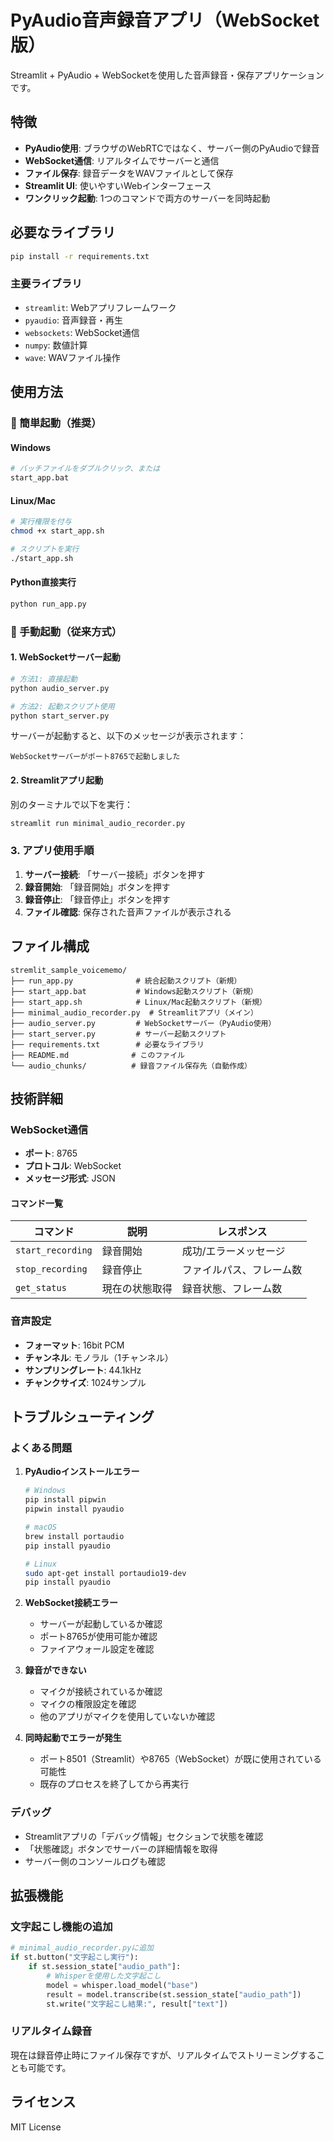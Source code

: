 # PyAudio音声録音アプリ（WebSocket版）

Streamlit + PyAudio + WebSocketを使用した音声録音・保存アプリケーションです。

## 特徴

- **PyAudio使用**: ブラウザのWebRTCではなく、サーバー側のPyAudioで録音
- **WebSocket通信**: リアルタイムでサーバーと通信
- **ファイル保存**: 録音データをWAVファイルとして保存
- **Streamlit UI**: 使いやすいWebインターフェース
- **ワンクリック起動**: 1つのコマンドで両方のサーバーを同時起動

## 必要なライブラリ

```bash
pip install -r requirements.txt
```

### 主要ライブラリ
- `streamlit`: Webアプリフレームワーク
- `pyaudio`: 音声録音・再生
- `websockets`: WebSocket通信
- `numpy`: 数値計算
- `wave`: WAVファイル操作

## 使用方法

### 🚀 簡単起動（推奨）

#### Windows
```bash
# バッチファイルをダブルクリック、または
start_app.bat
```

#### Linux/Mac
```bash
# 実行権限を付与
chmod +x start_app.sh

# スクリプトを実行
./start_app.sh
```

#### Python直接実行
```bash
python run_app.py
```

### 🔧 手動起動（従来方式）

#### 1. WebSocketサーバー起動

```bash
# 方法1: 直接起動
python audio_server.py

# 方法2: 起動スクリプト使用
python start_server.py
```

サーバーが起動すると、以下のメッセージが表示されます：
```
WebSocketサーバーがポート8765で起動しました
```

#### 2. Streamlitアプリ起動

別のターミナルで以下を実行：

```bash
streamlit run minimal_audio_recorder.py
```

### 3. アプリ使用手順

1. **サーバー接続**: 「サーバー接続」ボタンを押す
2. **録音開始**: 「録音開始」ボタンを押す
3. **録音停止**: 「録音停止」ボタンを押す
4. **ファイル確認**: 保存された音声ファイルが表示される

## ファイル構成

```
stremlit_sample_voicememo/
├── run_app.py              # 統合起動スクリプト（新規）
├── start_app.bat           # Windows起動スクリプト（新規）
├── start_app.sh            # Linux/Mac起動スクリプト（新規）
├── minimal_audio_recorder.py  # Streamlitアプリ（メイン）
├── audio_server.py         # WebSocketサーバー（PyAudio使用）
├── start_server.py         # サーバー起動スクリプト
├── requirements.txt        # 必要なライブラリ
├── README.md              # このファイル
└── audio_chunks/          # 録音ファイル保存先（自動作成）
```

## 技術詳細

### WebSocket通信

- **ポート**: 8765
- **プロトコル**: WebSocket
- **メッセージ形式**: JSON

#### コマンド一覧

| コマンド | 説明 | レスポンス |
|---------|------|-----------|
| `start_recording` | 録音開始 | 成功/エラーメッセージ |
| `stop_recording` | 録音停止 | ファイルパス、フレーム数 |
| `get_status` | 現在の状態取得 | 録音状態、フレーム数 |

### 音声設定

- **フォーマット**: 16bit PCM
- **チャンネル**: モノラル（1チャンネル）
- **サンプリングレート**: 44.1kHz
- **チャンクサイズ**: 1024サンプル

## トラブルシューティング

### よくある問題

1. **PyAudioインストールエラー**
   ```bash
   # Windows
   pip install pipwin
   pipwin install pyaudio
   
   # macOS
   brew install portaudio
   pip install pyaudio
   
   # Linux
   sudo apt-get install portaudio19-dev
   pip install pyaudio
   ```

2. **WebSocket接続エラー**
   - サーバーが起動しているか確認
   - ポート8765が使用可能か確認
   - ファイアウォール設定を確認

3. **録音ができない**
   - マイクが接続されているか確認
   - マイクの権限設定を確認
   - 他のアプリがマイクを使用していないか確認

4. **同時起動でエラーが発生**
   - ポート8501（Streamlit）や8765（WebSocket）が既に使用されている可能性
   - 既存のプロセスを終了してから再実行

### デバッグ

- Streamlitアプリの「デバッグ情報」セクションで状態を確認
- 「状態確認」ボタンでサーバーの詳細情報を取得
- サーバー側のコンソールログも確認

## 拡張機能

### 文字起こし機能の追加

```python
# minimal_audio_recorder.pyに追加
if st.button("文字起こし実行"):
    if st.session_state["audio_path"]:
        # Whisperを使用した文字起こし
        model = whisper.load_model("base")
        result = model.transcribe(st.session_state["audio_path"])
        st.write("文字起こし結果:", result["text"])
```

### リアルタイム録音

現在は録音停止時にファイル保存ですが、リアルタイムでストリーミングすることも可能です。

## ライセンス

MIT License 